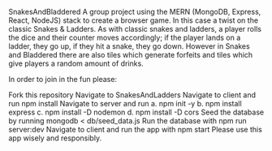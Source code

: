 SnakesAndBladdered
A group project using the MERN (MongoDB, Express, React, NodeJS) stack to create a browser game. In this case a twist on the classic Snakes & Ladders. As with classic snakes and ladders, a player rolls the dice and their counter moves accordingly; if the player lands on a ladder, they go up, if they hit a snake, they go down. However in Snakes and Bladdered there are also tiles which generate forfeits and tiles which give players a random amount of drinks.

In order to join in the fun please:

Fork this repository
Navigate to SnakesAndLadders
Navigate to client and run npm install
Navigate to server and run a. npm init -y b. npm install express c. npm install -D nodemon d. npm install -D cors
Seed the database by running mongodb < db/seed_data.js
Run the database with npm run server:dev
Navigate to client and run the app with npm start
Please use this app wisely and responsibly.
